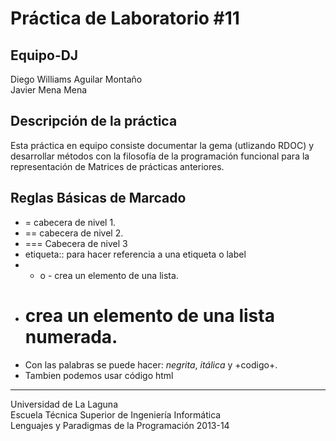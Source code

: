Práctica de Laboratorio #11
===========================


Equipo-DJ 
---------
Diego Williams Aguilar Montaño   
Javier Mena Mena

Descripción de la práctica
--------------------------
Esta práctica en equipo consiste documentar la gema (utlizando RDOC) y desarrollar métodos con la filosofía de la programación funcional para la representación de Matrices de prácticas anteriores.  

Reglas Básicas de Marcado
--------------------------
* = cabecera de nivel 1.
* == cabecera de nivel 2.
* === Cabecera de nivel 3
* etiqueta:: para hacer referencia a una etiqueta o label
* * o - crea un elemento de una lista.
* # crea un elemento de una lista numerada.
* Con las palabras se puede hacer: *negrita*, _itálica_ y +codigo+.
* Tambien podemos usar código html

---

Universidad de La Laguna  
Escuela Técnica Superior de Ingeniería Informática  
Lenguajes y Paradigmas de la Programación 2013-14
